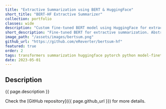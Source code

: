 ```yaml
---
title: "Extractive Summarization using BERT & HuggingFace"
short_title: "BERT-HF Extractive Summarizer"
collection: portfolio
classes: wide
description: "Custom fine-tuned BERT model using HuggingFace for extractive summarization, along with a utility to convert abstractive to extractive data, aimed at enhancing model training and interpretability."
short_description: "Fine-tuned BERT for extractive summarization. Abstractive to extractive data conversion tool."
image_path: "/assets/images/bertsum.png"
github_url: "https://github.com/eReverter/bertsum-hf"
featured: true
order: 2
tags: transformers summarization huggingface pytorch python model-finetuning
date: 2023-05-01
---
```


Description
-----------
{{ page.description }}

Check the [GitHub repository]({{ page.github_url }}) for more details.